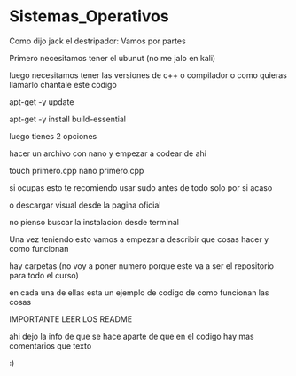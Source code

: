 # Sistemas_Operativos
Como dijo jack el destripador:
Vamos por partes

Primero necesitamos tener el ubunut (no me jalo en kali)

luego necesitamos tener las versiones de c++ o compilador o como quieras llamarlo
chantale este codigo


apt-get -y update

apt-get -y install build-essential

luego tienes 2 opciones

hacer un archivo con nano y empezar a codear de ahi

touch primero.cpp
nano primero.cpp

si ocupas esto te recomiendo usar sudo antes de todo
solo por si acaso

o descargar visual desde la pagina oficial

no pienso buscar la instalacion desde terminal 

Una vez teniendo esto vamos a empezar a describir que cosas hacer y como funcionan

hay carpetas (no voy a poner numero porque este va a ser el repositorio para todo el curso)

en cada una de ellas esta un ejemplo de codigo de como funcionan las cosas

IMPORTANTE LEER LOS README 

 ahi dejo la info de que se hace
 aparte de que en el codigo hay mas comentarios que texto
 
 :)

